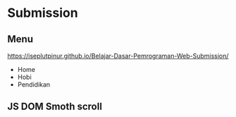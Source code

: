 # Submission
## Menu

https://iseplutpinur.github.io/Belajar-Dasar-Pemrograman-Web-Submission/

- Home
- Hobi
- Pendidikan

## JS DOM Smoth scroll